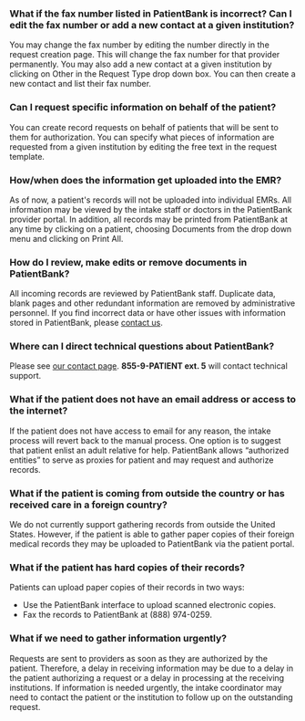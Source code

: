### What if the fax number listed in PatientBank is incorrect? Can I edit the fax number or add a new contact at a given institution?

You may change the fax number by editing the number directly in the request creation page. This will change the fax number for that provider permanently.
You may also add a new contact at a given institution by clicking on Other in the Request Type drop down box. You can then create a new contact and list their fax number. 

### Can I request specific information on behalf of the patient?

You can create record requests on behalf of patients that will be sent to them for authorization. You can specify what  pieces of information are requested from a given institution by editing the free text in the request template.

### How/when does the information get uploaded into the EMR?

As of now, a patient's records will not be uploaded into individual EMRs. All information may be viewed by the intake staff or doctors in the PatientBank provider portal. In addition, all records may be printed from PatientBank at any time by clicking on a patient, choosing Documents from the drop down menu and clicking on Print All. 

### How do I review, make edits or remove documents in PatientBank?

All incoming records are reviewed by PatientBank staff. Duplicate data, blank pages and other redundant information are removed by administrative personnel. If you find incorrect data or have other issues with information stored in PatientBank, please [contact us](/contact).

### Where can I direct technical questions about PatientBank?

Please see [our contact page](/contact). **855-9-PATIENT ext. 5** will contact technical support.

### What if the patient does not have an email address or access to the internet?

If the patient does not have access to email for any reason, the intake process will revert back to the manual process. One option is to suggest that patient enlist an adult relative for help. PatientBank allows “authorized entities” to serve as proxies for patient and may request and authorize records. 

### What if the patient is coming from outside the country or has received care in a foreign country?

We do not currently support gathering records from outside the United States. However, if the patient is able to gather paper copies of their foreign medical records they may be uploaded to PatientBank via the patient portal. 

### What if the patient has hard copies of their records?

Patients can upload paper copies of their records in two ways:

- Use the PatientBank interface to upload scanned electronic copies.
- Fax the records to PatientBank at (888) 974-0259.

### What if we need to gather information urgently?

Requests are sent to providers as soon as they are authorized by the patient. Therefore, a delay in receiving information may be due to a delay in the patient authorizing a request or a delay in processing at the receiving institutions. If information is needed urgently, the intake coordinator may need to contact the patient or the institution to follow up on the outstanding request.
